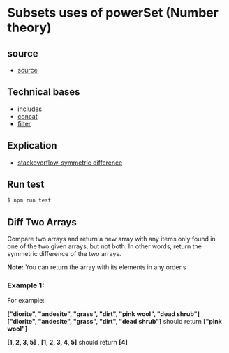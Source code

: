 # Subsets uses of powerSet (Number theory)

## source

- [source](https://www.freecodecamp.org/learn/javascript-algorithms-and-data-structures/intermediate-algorithm-scripting/diff-two-arrays)

## Technical bases
- [includes](https://developer.mozilla.org/en-US/docs/Web/JavaScript/Reference/Global_Objects/Array/includes)
- [concat](https://developer.mozilla.org/en-US/docs/Web/JavaScript/Reference/Global_Objects/Array/concat)
- [filter](https://developer.mozilla.org/en-US/docs/Web/JavaScript/Reference/Global_Objects/Array/filter)

## Explication

- [stackoverflow-symmetric difference](https://stackoverflow.com/questions/1187518/how-to-get-the-difference-between-two-arrays-in-javascript)

## Run test

```bash
$ npm run test
```

## Diff Two Arrays

Compare two arrays and return a new array with any items only found in one of the two given arrays, but not both. In other words, return the symmetric difference of the two arrays.

**Note:** You can return the array with its elements in any order.s

### Example 1:

For example:

 **["diorite", "andesite", "grass", "dirt", "pink wool", "dead shrub"]** , **["diorite", "andesite", "grass", "dirt", "dead shrub"]** should return **["pink wool"]**


**[1, 2, 3, 5]** , **[1, 2, 3, 4, 5]** should return **[4]**
